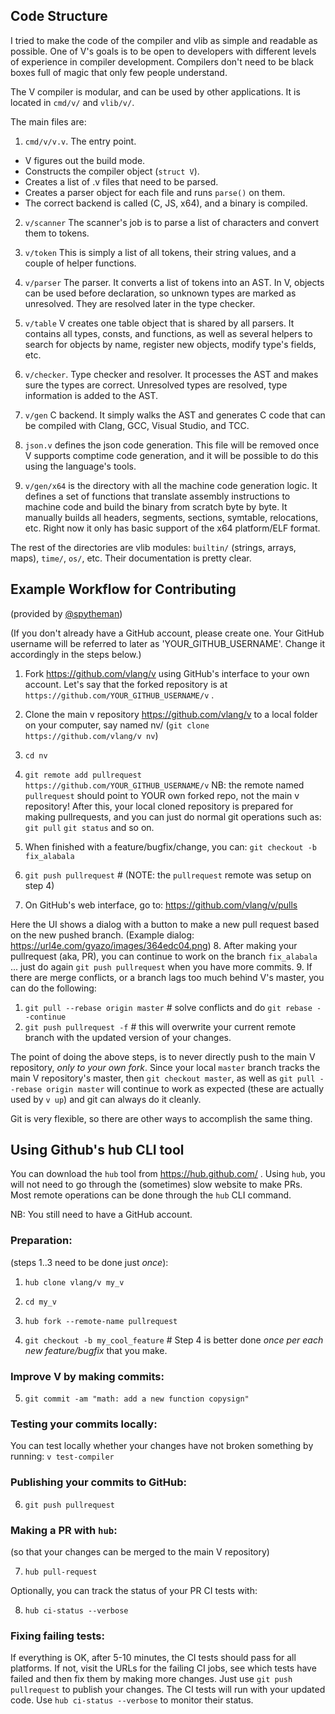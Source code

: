 ## Code Structure

I tried to make the code of the compiler and vlib as simple and readable as
possible.  One of V's goals is to be open to developers with different levels
of experience in compiler development. Compilers don't need to be black boxes
full of magic that only few people understand.

The V compiler is modular, and can be used by other applications. It is located
in `cmd/v/` and `vlib/v/`.

The main files are:

1. `cmd/v/v.v`. The entry point.

- V figures out the build mode.
- Constructs the compiler object (`struct V`).
- Creates a list of .v files that need to be parsed.
- Creates a parser object for each file and runs `parse()` on them.
- The correct backend is called (C, JS, x64), and a binary is compiled.

2. `v/scanner` The scanner's job is to parse a list of characters and convert
them to tokens.

3. `v/token` This is simply a list of all tokens, their string values, and a
couple of helper functions.

4. `v/parser` The parser. It converts a list of tokens into an AST.
In V, objects can be used before declaration, so unknown types are marked as unresolved.
They are resolved later in the type checker.

5. `v/table` V creates one table object that is shared by all parsers. It
contains all types, consts, and functions, as well as several helpers to search
for objects by name, register new objects, modify type's fields, etc.

6. `v/checker`. Type checker and resolver. It processes the AST and makes sure
the types are correct. Unresolved types are resolved, type information is added
to the AST.

7. `v/gen` C backend. It simply walks the AST and generates C code that can be
compiled with Clang, GCC, Visual Studio, and TCC.

8. `json.v` defines the json code generation. This file will be removed once V
supports comptime code generation, and it will be possible to do this using the
language's tools.

9. `v/gen/x64` is the directory with all the machine code generation logic. It
defines a set of functions that translate assembly instructions to machine code
and build the binary from scratch byte by byte. It manually builds all headers,
segments, sections, symtable, relocations, etc. Right now it only has basic
support of the x64 platform/ELF format.

The rest of the directories are vlib modules: `builtin/` (strings, arrays,
maps), `time/`, `os/`, etc. Their documentation is pretty clear.

## Example Workflow for Contributing
(provided by [@spytheman](https://github.com/spytheman))

(If you don't already have a GitHub account, please create one. Your GitHub
username will be referred to later as 'YOUR_GITHUB_USERNAME'. Change it
accordingly in the steps below.)

1. Fork https://github.com/vlang/v using GitHub's interface to your own account.
Let's say that the forked repository is at
`https://github.com/YOUR_GITHUB_USERNAME/v` .
2. Clone the main v repository https://github.com/vlang/v to a local folder on your computer, say named nv/
(`git clone https://github.com/vlang/v nv`)
3. `cd nv`
4. `git remote add pullrequest https://github.com/YOUR_GITHUB_USERNAME/v`
NB: the remote named `pullrequest` should point to YOUR own forked repo, not the main v repository!
After this, your local cloned repository is prepared for making pullrequests,
and you can just do normal git operations such as: `git pull` `git status` and so on.

5. When finished with a feature/bugfix/change, you can:
`git checkout -b fix_alabala`
6. `git push pullrequest`  # (NOTE: the `pullrequest` remote was setup on step 4)
7. On GitHub's web interface, go to: https://github.com/vlang/v/pulls

Here the UI shows a dialog with a button to make a new pull request based on
the new pushed branch.
(Example dialog: https://url4e.com/gyazo/images/364edc04.png)
8. After making your pullrequest (aka, PR), you can continue to work on the
branch `fix_alabala` ... just do again `git push pullrequest` when you have more commits.
9. If there are merge conflicts, or a branch lags too much behind V's master,
you can do the following:
   1. `git pull --rebase origin master` # solve conflicts and do `git rebase --continue`
   2. `git push pullrequest -f` # this will overwrite your current remote branch with the updated version of your changes.

The point of doing the above steps, is to never directly push to the main V
repository, *only to your own fork*. Since your local `master` branch tracks the
main V repository's master, then `git checkout master`, as well as
`git pull --rebase origin master` will continue to work as expected
(these are actually used by `v up`) and git can always do it cleanly.

Git is very flexible, so there are other ways to accomplish the same thing.

## Using Github's hub CLI tool

You can download the `hub` tool from https://hub.github.com/ . Using
`hub`, you will not need to go through the (sometimes) slow website
to make PRs. Most remote operations can be done through the `hub` CLI
command.

NB: You still need to have a GitHub account.

### Preparation:
(steps 1..3 need to be done just *once*):

1. `hub clone vlang/v my_v`
2. `cd my_v`
3. `hub fork --remote-name pullrequest`

4. `git checkout -b my_cool_feature` # Step 4 is better done *once per each new feature/bugfix* that you make.

### Improve V by making commits:

5. `git commit -am "math: add a new function copysign"`

### Testing your commits locally:
You can test locally whether your changes have not broken something by
running: `v test-compiler`

### Publishing your commits to GitHub:

6. `git push pullrequest`

### Making a PR with `hub`:
(so that your changes can be merged to the main V repository)

7. `hub pull-request`

Optionally, you can track the status of your PR CI tests with:

8. `hub ci-status --verbose`

### Fixing failing tests:
If everything is OK, after 5-10 minutes, the CI tests should pass for
all platforms. If not, visit the URLs for the failing CI jobs, see
which tests have failed and then fix them by making more changes. Just use
`git push pullrequest` to publish your changes. The CI tests will
run with your updated code. Use `hub ci-status --verbose` to monitor
their status.
